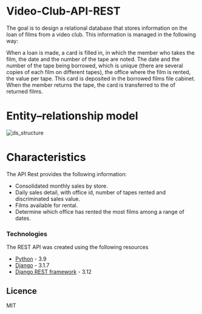# Video-Club-API-REST

The goal is to design a relational database that stores information on the loan of films from a video club. 
This information is managed in the following way:

When a loan is made, a card is filled in, in which the member who takes the film, the date and the number of the tape are noted. The date and the number of the tape being borrowed, which is unique (there are several copies of each film on different tapes), the office where the film is rented, the value per tape. This card is deposited in the borrowed films file cabinet. When the member returns the tape, the card is transferred to the of returned films.

# Entity–relationship model
![ds_structure](https://github.com/ingjavierpinilla/video-club-API-REST/blob/main/Entity–relationship_model.png)
# Characteristics
The API Rest provides the following information:
  - Consolidated monthly sales by store.
  - Daily sales detail, with office id, number of tapes rented and discriminated sales value.
  - Films available for rental.
  - Determine which office has rented the most films among a range of dates. 


### Technologies

The REST API was created using the following resources


* [Python] - 3.9
* [Django] - 3.1.7
* [Django REST framework] - 3.12


Licence
----

MIT



   [Python]: <https://www.python.org>
   [Django]: <https://pypi.org/project/Django/>
   [Django REST framework]: <https://pypi.org/project/djangorestframework/>
